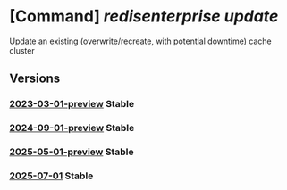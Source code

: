 # [Command] _redisenterprise update_

Update an existing (overwrite/recreate, with potential downtime) cache cluster

## Versions

### [2023-03-01-preview](/Resources/mgmt-plane/L3N1YnNjcmlwdGlvbnMve30vcmVzb3VyY2Vncm91cHMve30vcHJvdmlkZXJzL21pY3Jvc29mdC5jYWNoZS9yZWRpc2VudGVycHJpc2Uve30=/2023-03-01-preview.xml) **Stable**

<!-- mgmt-plane /subscriptions/{}/resourcegroups/{}/providers/microsoft.cache/redisenterprise/{} 2023-03-01-preview -->

### [2024-09-01-preview](/Resources/mgmt-plane/L3N1YnNjcmlwdGlvbnMve30vcmVzb3VyY2Vncm91cHMve30vcHJvdmlkZXJzL21pY3Jvc29mdC5jYWNoZS9yZWRpc2VudGVycHJpc2Uve30=/2024-09-01-preview.xml) **Stable**

<!-- mgmt-plane /subscriptions/{}/resourcegroups/{}/providers/microsoft.cache/redisenterprise/{} 2024-09-01-preview -->

### [2025-05-01-preview](/Resources/mgmt-plane/L3N1YnNjcmlwdGlvbnMve30vcmVzb3VyY2Vncm91cHMve30vcHJvdmlkZXJzL21pY3Jvc29mdC5jYWNoZS9yZWRpc2VudGVycHJpc2Uve30=/2025-05-01-preview.xml) **Stable**

<!-- mgmt-plane /subscriptions/{}/resourcegroups/{}/providers/microsoft.cache/redisenterprise/{} 2025-05-01-preview -->

### [2025-07-01](/Resources/mgmt-plane/L3N1YnNjcmlwdGlvbnMve30vcmVzb3VyY2Vncm91cHMve30vcHJvdmlkZXJzL21pY3Jvc29mdC5jYWNoZS9yZWRpc2VudGVycHJpc2Uve30=/2025-07-01.xml) **Stable**

<!-- mgmt-plane /subscriptions/{}/resourcegroups/{}/providers/microsoft.cache/redisenterprise/{} 2025-07-01 -->
